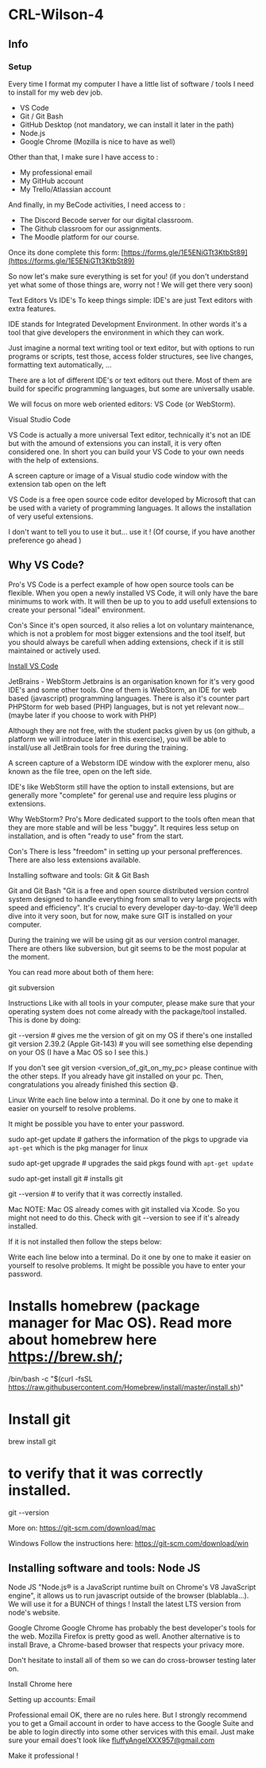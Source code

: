 # CRL-Wilson-4

## Info
### Setup

Every time I format my computer I have a little list of software / tools I need to install for my web dev job.

- VS Code
- Git / Git Bash
- GitHub Desktop (not mandatory, we can install it later in the path)
- Node.js
- Google Chrome (Mozilla is nice to have as well)
  
Other than that, I make sure I have access to :

- My professional email
- My GitHub account
- My Trello/Atlassian account

And finally, in my BeCode activities, I need access to :

- The Discord Becode server for our digital classroom.
- The Github classroom for our assignments.
- The Moodle platform for our course.

Once its done complete this form: [https://forms.gle/1E5ENiGTt3KtbSt89](https://forms.gle/1E5ENiGTt3KtbSt89)

So now let's make sure everything is set for you! (if you don't understand yet what some of those things are, worry not ! We will get there very soon)

Text Editors Vs IDE's
To keep things simple: IDE's are just Text editors with extra features.

IDE stands for Integrated Development Environment. In other words it's a tool that give developers the environment in which they can work.

Just imagine a normal text writing tool or text editor, but with options to run programs or scripts, test those, access folder structures, see live changes, formatting text automatically, ...

There are a lot of different IDE's or text editors out there. Most of them are build for specific programming languages, but some are universally usable.

We will focus on more web oriented editors: VS Code (or WebStorm).

Visual Studio Code

VS Code is actually a more universal Text editor, technically it's not an IDE but with the amound of extensions you can install, it is very often considered one. In short you can build your VS Code to your own needs with the help of extensions.

A screen capture or image of a Visual studio code window with the extension tab open on the left

VS Code is a free open source code editor developed by Microsoft that can be used with a variety of programming languages. It allows the installation of very useful extensions.

I don't want to tell you to use it but… use it ! (Of course, if you have another preference go ahead )

## Why VS Code? 

Pro's
VS Code is a perfect example of how open source tools can be flexible. When you open a newly installed VS Code, it will only have the bare minimums to work with. It will then be up to you to add usefull extensions to create your personal "ideal" environment.

Con's
Since it's open sourced, it also relies a lot on voluntary maintenance, which is not a problem for most bigger extensions and the tool itself, but you should always be carefull when adding extensions, check if it is still maintained or actively used.

[Install VS Code](https://code.visualstudio.com/)

JetBrains - WebStorm
Jetbrains is an organisation known for it's very good IDE's and some other tools. One of them is WebStorm, an IDE for web based (javascript) programming languages. There is also it's counter part PHPStorm for web based (PHP) languages, but is not yet relevant now... (maybe later if you choose to work with PHP)

Although they are not free, with the student packs given by us (on github, a platform we will introduce later in this exercise), you will be able to install/use all JetBrain tools for free during the training.

A screen capture of a Webstorm IDE window with the explorer menu, also known as the file tree, open on the left side.


IDE's like WebStorm still have the option to install extensions, but are generally more "complete" for gerenal use and require less plugins or extensions.

Why WebStorm?
Pro's
More dedicated support to the tools often mean that they are more stable and will be less "buggy". It requires less setup on installation, and is often "ready to use" from the start.

Con's 
There is less "freedom" in setting up your personal prefferences. There are also less extensions available. 

Installing software and tools: Git & Git Bash


Git and Git Bash
"Git is a free and open source distributed version control system designed to handle everything from small to very large projects with speed and efficiency". It's crucial to every developer day-to-day. We'll deep dive into it very soon, but for now, make sure GIT is installed on your computer.

During the training we will be using git as our version control manager. There are others like subversion, but git seems to be the most popular at the moment.

You can read more about both of them here:

git
subversion
 

Instructions
Like with all tools in your computer, please make sure that your operating system does not come already with the package/tool installed. This is done by doing:

git --version  # gives me the version of git on my OS if there's one installed
git version 2.39.2 (Apple Git-143)  # you will see something else depending on your OS (I have a Mac OS so I see this.)
 
If you don't see git version <version_of_git_on_my_pc> please continue with the other steps. If you already have git installed on your pc. Then, congratulations you already finished this section 😄.

Linux
Write each line below into a terminal. Do it one by one to make it easier on yourself to resolve problems.

It might be possible you have to enter your password.

sudo apt-get update # gathers the information of the pkgs to upgrade via `apt-get` which is the pkg manager for linux

sudo apt-get upgrade # upgrades the said pkgs found with `apt-get update`

sudo apt-get install git # installs git

git --version # to verify that it was correctly installed.
 
Mac
NOTE: Mac OS already comes with git installed via Xcode. So you might not need to do this. Check with git --version to see if it's already installed.

If it is not installed then follow the steps below:

Write each line below into a terminal. Do it one by one to make it easier on yourself to resolve problems.
It might be possible you have to enter your password.

# Installs homebrew (package manager for Mac OS). Read more about homebrew here <https://brew.sh/>;
/bin/bash -c "$(curl -fsSL https://raw.githubusercontent.com/Homebrew/install/master/install.sh)"

# Install git
brew install git

# to verify that it was correctly installed.
git --version
 
More on: https://git-scm.com/download/mac

Windows
Follow the instructions here: https://git-scm.com/download/win



## Installing software and tools: Node JS


Node JS
"Node.js® is a JavaScript runtime built on Chrome's V8 JavaScript engine", it allows us to run javascript outside of the browser (blablabla…). We will use it for a BUNCH of things ! Install the latest LTS version from node's website.



Google Chrome
Google Chrome has probably the best developer's tools for the web. Mozilla Firefox is pretty good as well. Another alternative is to install Brave, a Chrome-based browser that respects your privacy more.

Don't hesitate to install all of them so we can do cross-browser testing later on.

Install Chrome here

Setting up accounts: Email


Professional email
OK, there are no rules here. But I strongly recommend you to get a Gmail account in order to have access to the Google Suite and be able to login directly into some other services with this email. Just make sure your email does't look like fluffyAngelXXX957@gmail.com

Make it professional !
